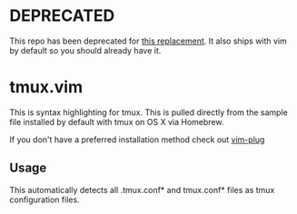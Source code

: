 # **DEPRECATED**

This repo has been deprecated for [this
replacement](https://github.com/ericpruitt/tmux.vim). It also ships with
vim by default so you should already have it.

# tmux.vim

This is syntax highlighting for tmux. This is pulled directly from the
sample file installed by default with tmux on OS X via Homebrew.

If you don't have a preferred installation method check out
[vim-plug](https://github.com/junegunn/vim-plug)

## Usage

This automatically detects all .tmux.conf\* and tmux.conf\* files as
tmux configuration files.
